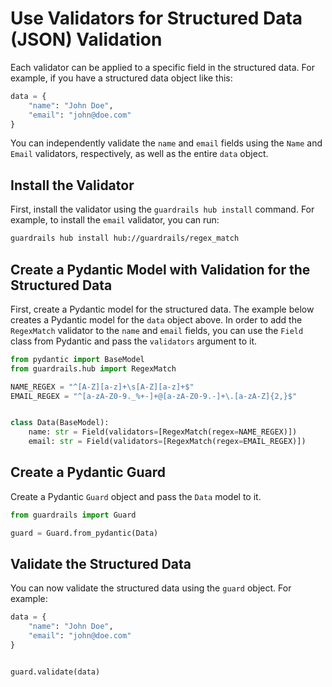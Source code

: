 # Use Validators for Structured Data (JSON) Validation

Each validator can be applied to a specific field in the structured data. For example, if you have a structured data object like this:

```py
data = {
    "name": "John Doe",
    "email": "john@doe.com"
}
```

You can independently validate the `name` and `email` fields using the `Name` and `Email` validators, respectively, as well as the entire `data` object.

## Install the Validator

First, install the validator using the `guardrails hub install` command. For example, to install the `email` validator, you can run:

```bash
guardrails hub install hub://guardrails/regex_match

```

## Create a Pydantic Model with Validation for the Structured Data

First, create a Pydantic model for the structured data. The example below creates a Pydantic model for the `data` object above. In order to add the `RegexMatch` validator to the `name` and `email` fields, you can use the `Field` class from Pydantic and pass the `validators` argument to it.

```py
from pydantic import BaseModel
from guardrails.hub import RegexMatch

NAME_REGEX = "^[A-Z][a-z]+\s[A-Z][a-z]+$"
EMAIL_REGEX = "^[a-zA-Z0-9._%+-]+@[a-zA-Z0-9.-]+\.[a-zA-Z]{2,}$"


class Data(BaseModel):
    name: str = Field(validators=[RegexMatch(regex=NAME_REGEX)])
    email: str = Field(validators=[RegexMatch(regex=EMAIL_REGEX)])
```

## Create a Pydantic Guard

Create a Pydantic `Guard` object and pass the `Data` model to it.

```py
from guardrails import Guard

guard = Guard.from_pydantic(Data)
```

## Validate the Structured Data

You can now validate the structured data using the `guard` object. For example:

```py
data = {
    "name": "John Doe",
    "email": "john@doe.com"
}


guard.validate(data)
```
